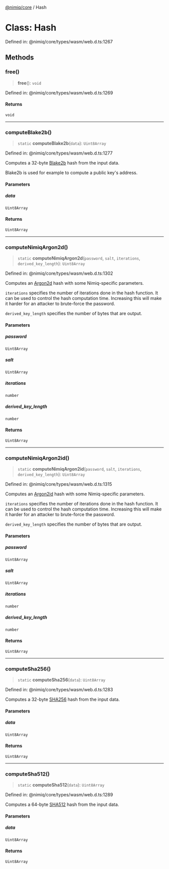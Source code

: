 [@nimiq/core](../globals.md) / Hash

# Class: Hash

Defined in: @nimiq/core/types/wasm/web.d.ts:1267

## Methods

### free()

> **free**(): `void`

Defined in: @nimiq/core/types/wasm/web.d.ts:1269

#### Returns

`void`

***

### computeBlake2b()

> `static` **computeBlake2b**(`data`): `Uint8Array`

Defined in: @nimiq/core/types/wasm/web.d.ts:1277

Computes a 32-byte [Blake2b] hash from the input data.

Blake2b is used for example to compute a public key's address.

[Blake2b]: https://en.wikipedia.org/wiki/BLAKE_(hash_function)

#### Parameters

##### data

`Uint8Array`

#### Returns

`Uint8Array`

***

### computeNimiqArgon2d()

> `static` **computeNimiqArgon2d**(`password`, `salt`, `iterations`, `derived_key_length`): `Uint8Array`

Defined in: @nimiq/core/types/wasm/web.d.ts:1302

Computes an [Argon2d] hash with some Nimiq-specific parameters.

`iterations` specifies the number of iterations done in the hash
function. It can be used to control the hash computation time.
Increasing this will make it harder for an attacker to brute-force the
password.

`derived_key_length` specifies the number of bytes that are output.

[Argon2d]: https://en.wikipedia.org/wiki/Argon2

#### Parameters

##### password

`Uint8Array`

##### salt

`Uint8Array`

##### iterations

`number`

##### derived\_key\_length

`number`

#### Returns

`Uint8Array`

***

### computeNimiqArgon2id()

> `static` **computeNimiqArgon2id**(`password`, `salt`, `iterations`, `derived_key_length`): `Uint8Array`

Defined in: @nimiq/core/types/wasm/web.d.ts:1315

Computes an [Argon2id] hash with some Nimiq-specific parameters.

`iterations` specifies the number of iterations done in the hash
function. It can be used to control the hash computation time.
Increasing this will make it harder for an attacker to brute-force the
password.

`derived_key_length` specifies the number of bytes that are output.

[Argon2id]: https://en.wikipedia.org/wiki/Argon2

#### Parameters

##### password

`Uint8Array`

##### salt

`Uint8Array`

##### iterations

`number`

##### derived\_key\_length

`number`

#### Returns

`Uint8Array`

***

### computeSha256()

> `static` **computeSha256**(`data`): `Uint8Array`

Defined in: @nimiq/core/types/wasm/web.d.ts:1283

Computes a 32-byte [SHA256] hash from the input data.

[SHA256]: https://en.wikipedia.org/wiki/SHA-2

#### Parameters

##### data

`Uint8Array`

#### Returns

`Uint8Array`

***

### computeSha512()

> `static` **computeSha512**(`data`): `Uint8Array`

Defined in: @nimiq/core/types/wasm/web.d.ts:1289

Computes a 64-byte [SHA512] hash from the input data.

[SHA512]: https://en.wikipedia.org/wiki/SHA-2

#### Parameters

##### data

`Uint8Array`

#### Returns

`Uint8Array`
